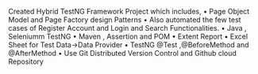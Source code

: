 Created Hybrid TestNG Framework Project which includes,
•	Page Object Model and Page Factory design Patterns 
•	Also automated the few test cases of Register Account and Login and Search Functionalities.
•	Java , Seleniumm TestNG
•	Maven , Assertion and POM
•	Extent Report
•	Excel Sheet for Test Data->Data Provider
•	TestNG @Test ,@BeforeMethod and @AfterMethod
•	Use Git Distributed Version Control and Github cloud Repository
